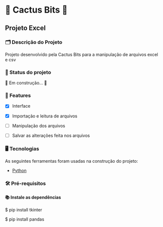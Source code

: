 # 🌵 Cactus Bits 🌵

## Projeto Excel 

### 🗂️ Descrição do Projeto
<p>Projeto desenvolvido pela Cactus Bits para a manipulação de arquivos excel e csv</p>

### 🚀 Status do projeto
<p> 🚧 Em construção... 🚧 </p>


### 📝 Features
- [x] Interface
- [x] Importação e leitura de arquivos
- [ ] Manipulação dos arquivos
- [ ] Salvar as alterações feita nos arquivos


### 🖥️ Tecnologias
As seguintes ferramentas foram usadas na construção do projeto:
- [Python](www.python.org)

### 🛠 Pré-requisitos
#### 📚 Instale as dependências
$ pip install tkinter

$ pip install pandas


